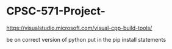 # CPSC-571-Project-
https://visualstudio.microsoft.com/visual-cpp-build-tools/

be on correct version of python 
put in the pip install statements